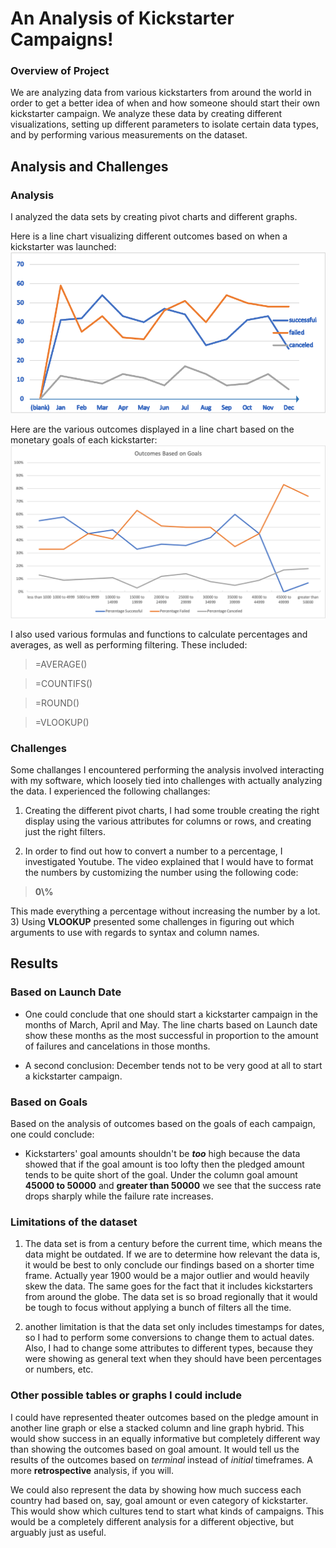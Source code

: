 # An Analysis of Kickstarter Campaigns!

### Overview of Project

We are analyzing data from various kickstarters from around the world in order to get a better idea 
of when and how someone should start their own kickstarter campaign. We analyze these data by creating different
visualizations, setting up different parameters to isolate certain data types, and by performing
various measurements on the dataset.

## Analysis and Challenges

### Analysis

I analyzed the data sets by creating pivot charts and different graphs.

Here is a line chart visualizing different outcomes based on when a kickstarter was launched:
![Theater_Outcomes_vs_Launch](https://github.com/Kyle2Miles93/Kickstarter_Analysis/blob/main/Theater_Outcomes_vs_Launch.png)

Here are the various outcomes displayed in a line chart based on the monetary goals of each kickstarter:
![Outcomes_vs_Goals](https://github.com/Kyle2Miles93/Kickstarter_Analysis/blob/main/Outcomes_vs_Goals.png)

I also used various formulas and functions to calculate percentages and averages, as well as performing filtering.
These included:

> =AVERAGE()

> =COUNTIFS()

> =ROUND()

> =VLOOKUP()

### Challenges 

Some challanges I encountered performing the analysis involved interacting with my software, which
loosely tied into challenges with actually analyzing the data. I experienced the following challanges:

1) Creating the different pivot charts, I had some trouble creating the right display using
the various attributes for columns or rows, and creating just the right filters.

2) In order to find out how to convert a number to a percentage, I investigated Youtube. The video explained that I would
have to format the numbers by customizing the number using the following code: 
> **0\\\%**

This made everything a percentage without increasing the number by a lot.
3) Using **VLOOKUP** presented some challenges in figuring out which arguments to use with
regards to syntax and column names.

## Results

### Based on Launch Date

- One could conclude that one should start a kickstarter campaign in the months of March, April and May. The line charts
based on Launch date show these months as the most successful in proportion to the amount of failures and cancelations
in those months.

- A second conclusion: December tends not to be very good at all to start a kickstarter campaign.

### Based on Goals

Based on the analysis of outcomes based on the goals of each campaign, one could conclude:

- Kickstarters' goal amounts shouldn't be ***too*** high because the data showed
that if the goal amount is too lofty then the pledged amount tends to be quite short of the goal.
Under the column goal amount **45000 to 50000** and **greater than 50000** we see that the success rate drops sharply
while the failure rate increases.

### Limitations of the dataset

1) The data set is from a century before the current time, which means the data might be outdated.
If we are to determine how relevant the data is, it would be best to only conclude our findings based on a shorter time frame. Actually year 1900
would be a major outlier and would heavily skew the data. The same goes for the fact that it includes kickstarters from around the globe. The data set is so broad 
regionally that it would be tough to focus without applying a bunch of filters all the time.

2) another limitation is that the data set only includes timestamps for dates, so I had to perform some conversions to change them to
actual dates. Also, I had to change some attributes to different types, because they were showing as general text when they should
have been percentages or numbers, etc.

### Other possible tables or graphs I could include

I could have represented theater outcomes based on the pledge amount in another line graph
or else a stacked column and line graph hybrid. This would show success in an equally informative 
but completely different way than showing the outcomes based on goal amount. It would tell us the results of the
outcomes based on *terminal* instead of *initial* timeframes. A more **retrospective** analysis, if you will.

We could also represent the data by showing how much success each country had based on, say,
goal amount or even category of kickstarter. This would show which cultures tend to start what kinds of campaigns.
This would be a completely different analysis for a different objective, but arguably just as useful.



